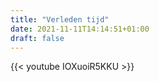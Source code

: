 ```yaml
---
title: "Verleden tijd"
date: 2021-11-11T14:14:51+01:00
draft: false
---
```


{{< youtube IOXuoiR5KKU >}}
